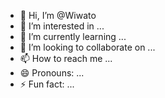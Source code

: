 - 👋 Hi, I’m @Wiwato
- 👀 I’m interested in ...
- 🌱 I’m currently learning ...
- 💞️ I’m looking to collaborate on ...
- 📫 How to reach me ...
- 😄 Pronouns: ...
- ⚡ Fun fact: ...

<!---
Wiwato/Wiwato is a ✨ special ✨ repository because its `README.md` (this file) appears on your GitHub profile.
You can click the Preview link to take a look at your changes.
--->
